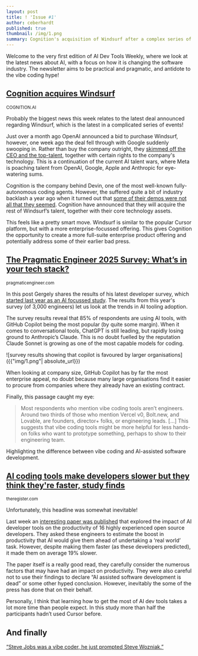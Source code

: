 ```yaml
---
layout: post
title: ! 'Issue #1'
author: ceberhardt
published: true
thumbnail: /img/1.png
summary: Cognition's acquisition of Windsurf after a complex series of deals with OpenAI and Google, survey results showing GitHub Copilot's enterprise dominance and the rise of Claude in conversational AI tools, and a controversial study revealing AI coding tools may actually slow developers down despite perceived productivity gains.
---
```


Welcome to the very first edition of AI Dev Tools Weekly, where we look at the latest news about AI, with a focus on how it is changing the software industry. The newsletter aims to be practical and pragmatic, and antidote to the vibe coding hype! 

## [Cognition acquires Windsurf](https://cognition.ai/blog/windsurf)

<small>COGNITION.AI</small>

Probably the biggest news this week relates to the latest deal announced regarding Windsurf, which is the latest in a complicated series of events! 

Just over a month ago OpenAI announced a bid to purchase Windsurf, however, one week ago the deal fell through with Google suddenly swooping in. Rather than buy the company outright, they [skimmed off the CEO and the top-talent](https://www.theverge.com/openai/705999/google-windsurf-ceo-openai), together with certain rights to the company's technology. This is a continuation of the current AI talent wars, where Meta is poaching talent from OpenAI, Google, Apple and Anthropic for eye-watering sums. 

Cognition is the company behind Devin, one of the most well-known fully-autonomous coding agents. However, the suffered quite a bit of industry backlash a year ago when it turned out that [some of their demos were not all that they seemed](https://www.youtube.com/watch?v=tNmgmwEtoWE). Cognition have announced that they will acquire the rest of Windsurf’s talent, together with their core technology assets.  

This feels like a pretty smart move. Windsurf is similar to the popular Cursor platform, but with a more enterprise-focussed offering. This gives Cognition the opportunity to create a more full-suite enterprise product offering and potentially address some of their earlier bad press. 


## [The Pragmatic Engineer 2025 Survey: What’s in your tech stack?](https://newsletter.pragmaticengineer.com/p/the-pragmatic-engineer-2025-survey)

<small>pragmaticengineer.com</small>

In this post Gergely shares the results of his latest developer survey, which [started last year as an AI focussed study](https://newsletter.pragmaticengineer.com/p/ai-tooling-2024). The results from this year's survey (of 3,000 engineers) let us look at the trends in AI tooling adoption. 

The survey results reveal that 85% of respondents are using AI tools, with GitHub Copilot being the most popular (by quite some margin). When it comes to conversational tools, ChatGPT is still leading, but rapidly losing ground to Anthropic’s Claude. This is no doubt fuelled by the reputation Claude Sonnet is growing as one of the most capable models for coding. 

![survey results showing that copilot is favoured by larger organisations]({{"img/1.png"| absolute_url}})

When looking at company size, GitHub Copilot has by far the most enterprise appeal, no doubt because many large organisations find it easier to procure from companies where they already have an existing contract. 

Finally, this passage caught my eye: 

> Most respondents who mention vibe coding tools aren’t engineers. Around two thirds of those who mention Vercel v0, Bolt.new, and Lovable, are founders, director+ folks, or engineering leads. [...] This suggests that vibe coding tools might be more helpful for less hands-on folks who want to prototype something, perhaps to show to their engineering team. 

Highlighting the difference between vibe coding and AI-assisted software development. 

## [AI coding tools make developers slower but they think they're faster, study finds](https://www.theregister.com/2025/07/11/ai_code_tools_slow_down) 

<small>theregister.com</small> 

Unfortunately, this headline was somewhat inevitable! 

Last week an [interesting paper was published](https://arxiv.org/abs/2507.09089) that explored the impact of AI developer tools on the productivity of 16 highly experienced open source developers.  They asked these engineers to estimate the boost in productivity that AI would give them ahead of undertaking a ‘real world’ task. However, despite making them faster (as these developers predicted), it made them on average 19% slower. 

The paper itself is a really good read, they carefully consider the numerous factors that may have had an impact on productivity. They were also careful not to use their findings to declare “AI assisted software development is dead” or some other hyped conclusion. However, inevitably the some of the press has done that on their behalf. 

Personally, I think that learning how to get the most of AI dev tools takes a lot more time than people expect. In this study more than half the participants hadn’t used Cursor before.  

## And finally 

[“Steve Jobs was a vibe coder, he just prompted Steve Wozniak.”](https://www.linkedin.com/feed/update/urn:li:activity:7348761610552807424?updateEntityUrn=urn%3Ali%3Afs_updateV2%3A%28urn%3Ali%3Aactivity%3A7348761610552807424%2CFEED_DETAIL%2CEMPTY%2CDEFAULT%2Cfalse%29)